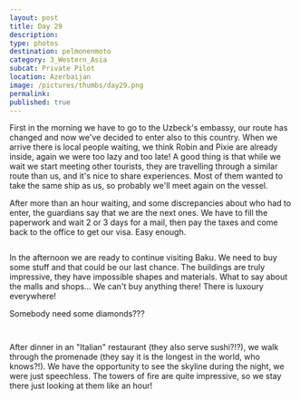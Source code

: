 ```yaml
---
layout: post
title: Day 29
description: 
type: photos
destination: pelmonenmoto
category: 3_Western_Asia
subcat: Private Pilot
location: Azerbaijan
image: /pictures/thumbs/day29.png
permalink: 
published: true
---
```


First in the morning we have to go to the Uzbeck's embassy, our route has changed and now we've decided to enter also to this country. When we arrive there is local people waiting, we think Robin and Pixie are already inside, again we were too lazy and too late! A good thing is that while we wait we start meeting other tourists, they are travelling through a similar route than us, and it's nice to share experiences. Most of them wanted to take the same ship as us, so probably we'll meet again on the vessel.

After more than an hour waiting, and some discrepancies about who had to enter, the guardians say that we are the next ones. We have to fill the paperwork and wait 2 or 3 days for a mail, then pay the taxes and come back to the office to get our visa. Easy enough.

<p><a
href="https://lh3.googleusercontent.com/4ck1Je8CK8OcGWBT_3j8qEVXHkXY555hnWE0zN2w8hQyqs11jnnpuLU8DXmtbZQvenSQ03uNLXpo6oebIiSG_04pPhXVtaI9ok5Hmiwczz-PPnf-XyAP19saiNNyj-NUmM7IN84W-uFYhhbdVaHfmdSdIm8G-gCoCrJhQqAOa1pUxv1BK2j1abR6tXJQhrdcd83nk4P-omGFYbacCKZkXw9-lJKRZPP5bWxm7hOmhTMs7HmZcZ_gIrA0CRUnOsOytLYtAb7ZDf59w_tVXXWhADedk9sZ9VASyrQKuJ8KKaEDWj5swvtRgi-KQzU4Xh3o2BrBT4hvYjMP7XUVOp4FWiQeo8roaYYS2l2-a1UCqFYVJE616mHTsREu6y5UTaEk_Nsk-kOPZ5n2qLTg4DbCUIWKa3edqac6pmVuJrbXLoDjFa2NlPzw9EPHnObhUNmu78GZRZshnVLWrr5O7T9xFFbiyUlHhBr5qBsLsEkQfClSLm0EHLwCioRPYEW-FvDJqYFMimbYfGAfKK9B65xIczcaXCVSg8WA9jbv-H08P2g9Q08BgVOOqees-SQ-DuPE8qnkUwfY3zIPYoh4C9V2vntO0FTecXbQ1YZtbwGhn32AENFo0nuFHcn6sebWUyc-zKscuIGFnThc9wvT7uA4Z_btJ9YwZFQpjA=w1059-h794-no"><img 
src="https://lh3.googleusercontent.com/4ck1Je8CK8OcGWBT_3j8qEVXHkXY555hnWE0zN2w8hQyqs11jnnpuLU8DXmtbZQvenSQ03uNLXpo6oebIiSG_04pPhXVtaI9ok5Hmiwczz-PPnf-XyAP19saiNNyj-NUmM7IN84W-uFYhhbdVaHfmdSdIm8G-gCoCrJhQqAOa1pUxv1BK2j1abR6tXJQhrdcd83nk4P-omGFYbacCKZkXw9-lJKRZPP5bWxm7hOmhTMs7HmZcZ_gIrA0CRUnOsOytLYtAb7ZDf59w_tVXXWhADedk9sZ9VASyrQKuJ8KKaEDWj5swvtRgi-KQzU4Xh3o2BrBT4hvYjMP7XUVOp4FWiQeo8roaYYS2l2-a1UCqFYVJE616mHTsREu6y5UTaEk_Nsk-kOPZ5n2qLTg4DbCUIWKa3edqac6pmVuJrbXLoDjFa2NlPzw9EPHnObhUNmu78GZRZshnVLWrr5O7T9xFFbiyUlHhBr5qBsLsEkQfClSLm0EHLwCioRPYEW-FvDJqYFMimbYfGAfKK9B65xIczcaXCVSg8WA9jbv-H08P2g9Q08BgVOOqees-SQ-DuPE8qnkUwfY3zIPYoh4C9V2vntO0FTecXbQ1YZtbwGhn32AENFo0nuFHcn6sebWUyc-zKscuIGFnThc9wvT7uA4Z_btJ9YwZFQpjA=w1059-h794-no" alt=""></a></p>

In the afternoon we are ready to continue visiting Baku. We need to buy some stuff and that could be our last chance. The buildings are truly impressive, they have impossible shapes and materials. What to say about the malls and shops... We can't buy anything there! There is luxoury everywhere!

Somebody need some diamonds???

<p><a
href="https://lh3.googleusercontent.com/t1x7ZMHRTRTd6aLnIAOol0legN7Ys4-yMgPv8es9fF4mkMaF9xqDbI5vAXWxjNw3mvKekliDdrboqDqR3VDm37_sPG7EJWPecM_v_bXQIf8BiQoOUAMQd3Do7Jh-VPFMQpENLT4uczatPbVKLfoJVm7G0FlQpB2pO_ztYJ7LQznQA0cHY-TCn4LGh16pyCwq12bOzy0pwvbHat985pwGsC2ZCFeyarPzpe2YsrOv40IrRwDKG3hZ38XyFsiMxGAeYJmzNIMS7pAJHzAkwEP9Rasdow2sQ7tM301Me1ggzOQ07sn2e2uG_gh2rF5478Xp1-WPN8cFk1MmOE2Q4HwHz9yQPS-qAy1EaIqycCymXU_BR4gS6ce046eP5QzQuhGEW0W2UIbt1u1loiGDZN_1Y9HnV97q_mH2q-PDtPFlhaWL_edPYEZOzhD1T7K464bpeK5XrBs8sRQwpJpuPlA-nHFsWULUDJ9l_OkZNho1g3OlK3ARua-V7Je65T_0WFeFEkjGk1w9g19YH5p6PZ0idxVbuuYaJBlOrkca6Hz_aMOs6fy7-cJxJj47DkuKH5DOf4fySws0n-ztcx2rD1ZTt2szRuDBWBF_FvFT5FBfzCfl2_FY1j6KaPCZ67AVWBdrMDtWMbotUpwpBLzV3tI_jPxa2NYTQFkoGQ=w1059-h794-no"><img 
src="https://lh3.googleusercontent.com/t1x7ZMHRTRTd6aLnIAOol0legN7Ys4-yMgPv8es9fF4mkMaF9xqDbI5vAXWxjNw3mvKekliDdrboqDqR3VDm37_sPG7EJWPecM_v_bXQIf8BiQoOUAMQd3Do7Jh-VPFMQpENLT4uczatPbVKLfoJVm7G0FlQpB2pO_ztYJ7LQznQA0cHY-TCn4LGh16pyCwq12bOzy0pwvbHat985pwGsC2ZCFeyarPzpe2YsrOv40IrRwDKG3hZ38XyFsiMxGAeYJmzNIMS7pAJHzAkwEP9Rasdow2sQ7tM301Me1ggzOQ07sn2e2uG_gh2rF5478Xp1-WPN8cFk1MmOE2Q4HwHz9yQPS-qAy1EaIqycCymXU_BR4gS6ce046eP5QzQuhGEW0W2UIbt1u1loiGDZN_1Y9HnV97q_mH2q-PDtPFlhaWL_edPYEZOzhD1T7K464bpeK5XrBs8sRQwpJpuPlA-nHFsWULUDJ9l_OkZNho1g3OlK3ARua-V7Je65T_0WFeFEkjGk1w9g19YH5p6PZ0idxVbuuYaJBlOrkca6Hz_aMOs6fy7-cJxJj47DkuKH5DOf4fySws0n-ztcx2rD1ZTt2szRuDBWBF_FvFT5FBfzCfl2_FY1j6KaPCZ67AVWBdrMDtWMbotUpwpBLzV3tI_jPxa2NYTQFkoGQ=w1059-h794-no" alt=""></a></p>

<p><a
href="https://lh3.googleusercontent.com/CrxkbWfzC1Vz4tUdhLjkD4KeT_s-ZLWbRdXZfUwLDUGGzAbF1k0iO9d0-6mtkxM0RQIYtf75G_dBIAeuenw6RKxFEB5M8cLXBYVpADu0tz9nCMvu1Sr4I1dzIW_ku2tejSELzb4DS_R7uGaKILRmRoKWYxFYkjBi5j67sjAiaq7Z8SSrZPiTHbiASmaeL6ACq1X9hhPJyKargnS4M05cHdT-xmjjP6l42hs6hZO-fqSjuT_kBxdO5jbGrTuZ5gXvXwr0WsQUruVf4ue_1xBZHFBGivW8DK-HJwuD1RaT_2GhZ3Bo62ua3EEuRHC0dHy0cuhyM-rHpdYPUZ4a5hPAFcR-7J6GXmhIcK6QHPXpCbLiV5DmnTITLXOX2HbCaRyre4ro-WY589Z0sifysa6ESJ7YCiUcbo9h5wZ4NRYh6oHdVWMUl-tvzvwjjtrrEPZCLJLAWLYm4huIbe6k4Lsmp5UErULmaqKYHDK2OZUAxBTVdBp3V_7I8Whhjxf526pvsoxKz8_RimUFI-GQv7shopJjjRtFCD0mdFoNRXnKlr0LXqoNOFH-NDXBXeaZsy-pMo_fCOI3g3zngWPmDS_KzAQSUNXCCZjBKir5P4PTGqmHpidFHWzCJu2XMLIkfj2fCIXQP0kkmY_Sbg8cZW6u2VHzWav2iYwt7A=w1059-h794-no"><img 
src="https://lh3.googleusercontent.com/CrxkbWfzC1Vz4tUdhLjkD4KeT_s-ZLWbRdXZfUwLDUGGzAbF1k0iO9d0-6mtkxM0RQIYtf75G_dBIAeuenw6RKxFEB5M8cLXBYVpADu0tz9nCMvu1Sr4I1dzIW_ku2tejSELzb4DS_R7uGaKILRmRoKWYxFYkjBi5j67sjAiaq7Z8SSrZPiTHbiASmaeL6ACq1X9hhPJyKargnS4M05cHdT-xmjjP6l42hs6hZO-fqSjuT_kBxdO5jbGrTuZ5gXvXwr0WsQUruVf4ue_1xBZHFBGivW8DK-HJwuD1RaT_2GhZ3Bo62ua3EEuRHC0dHy0cuhyM-rHpdYPUZ4a5hPAFcR-7J6GXmhIcK6QHPXpCbLiV5DmnTITLXOX2HbCaRyre4ro-WY589Z0sifysa6ESJ7YCiUcbo9h5wZ4NRYh6oHdVWMUl-tvzvwjjtrrEPZCLJLAWLYm4huIbe6k4Lsmp5UErULmaqKYHDK2OZUAxBTVdBp3V_7I8Whhjxf526pvsoxKz8_RimUFI-GQv7shopJjjRtFCD0mdFoNRXnKlr0LXqoNOFH-NDXBXeaZsy-pMo_fCOI3g3zngWPmDS_KzAQSUNXCCZjBKir5P4PTGqmHpidFHWzCJu2XMLIkfj2fCIXQP0kkmY_Sbg8cZW6u2VHzWav2iYwt7A=w1059-h794-no" alt=""></a></p>

After dinner in an "Italian" restaurant (they also serve sushi?!?), we walk through the promenade (they say it is the longest in the world, who knows?!). We have the opportunity to see the skyline during the night, we were just speechless. The towers of fire are quite impressive, so we stay there just looking at them like an hour!

<p><a
href="https://lh3.googleusercontent.com/JrJnGbJlPcBm6rvAiAFb9qiquHFbIpTmtMoYL9nbOKW5D7ciWzxbWUU_JhAqOugiVBK7Jy7gieNK9zPUKbCwcYtblqIUfsSVQ4yElddnxb-0dSIO3eHbcSIjgdG9rchaJj35D78AYER0d5XvSD9N3RNMN0aa5EusqLzrY5WtaFEaOcMf1gxcpiCCty1zPPv3VlvGiaeIMIhXTRHPmG7_MfPlELW5b7C9AsE7eZI5Uk23K9cDUUa12MIi-bv9KuMTz0hZrjhh6ou3CeG7aLQQ9cbVOJD3bLXd8b1mpBmhBF_lctk2CA2d6bjk9tbwmthRDGDDnKRWLqXzCJUptmLNcmq6cMvaLRSxZt-AcOuePauncrKn-BI6lrRdSuXJ-lMaeZtbgGyfbnEwYMzdE8Q8xdJlkL1uQAGkTuevAMWHPKkURxcMY60GplNs0Zt5s4uECJgn3V2otb28GzM1CJUFh1Z0RLUeLkbm_7XmSMZhRO-rPnxaoxMpWDflmNjLg9Hj5uqIt9gqTtCo3Mih_RHVDBCUPMCSsYGbB7NoTUnauufIPSgjhmpIS_-tEhoFHM1QrnPxX9Tka9ykPUVdO-S_OGnUO9AkqrYgzqzK5DBK4CgzBDLa7hvE6KIKSnOXtyOIVjweOQZR3-xRHI9mgiBHfTF7jbwLjwYKnQ=w1059-h794-no"><img 
src="https://lh3.googleusercontent.com/JrJnGbJlPcBm6rvAiAFb9qiquHFbIpTmtMoYL9nbOKW5D7ciWzxbWUU_JhAqOugiVBK7Jy7gieNK9zPUKbCwcYtblqIUfsSVQ4yElddnxb-0dSIO3eHbcSIjgdG9rchaJj35D78AYER0d5XvSD9N3RNMN0aa5EusqLzrY5WtaFEaOcMf1gxcpiCCty1zPPv3VlvGiaeIMIhXTRHPmG7_MfPlELW5b7C9AsE7eZI5Uk23K9cDUUa12MIi-bv9KuMTz0hZrjhh6ou3CeG7aLQQ9cbVOJD3bLXd8b1mpBmhBF_lctk2CA2d6bjk9tbwmthRDGDDnKRWLqXzCJUptmLNcmq6cMvaLRSxZt-AcOuePauncrKn-BI6lrRdSuXJ-lMaeZtbgGyfbnEwYMzdE8Q8xdJlkL1uQAGkTuevAMWHPKkURxcMY60GplNs0Zt5s4uECJgn3V2otb28GzM1CJUFh1Z0RLUeLkbm_7XmSMZhRO-rPnxaoxMpWDflmNjLg9Hj5uqIt9gqTtCo3Mih_RHVDBCUPMCSsYGbB7NoTUnauufIPSgjhmpIS_-tEhoFHM1QrnPxX9Tka9ykPUVdO-S_OGnUO9AkqrYgzqzK5DBK4CgzBDLa7hvE6KIKSnOXtyOIVjweOQZR3-xRHI9mgiBHfTF7jbwLjwYKnQ=w1059-h794-no" alt=""></a></p>

<p><a
href="https://lh3.googleusercontent.com/AACPQxEbwnWF-pPcReuZTkF-1Mdqe5rjuN9P6MUmUHoa9DjZEwYeREDDVuV0Yz5lEEyIkrO-Z72C6HSCp26kcui1tABVrtMRqYNW1j_Yls39djPstYDJT77RFXsyU10a4qVVS69cygB-v38YRSpUzHIqqQ_MGIMz6EbCTFjh1qFN5uZaW7I7vU95O3UDiNI2N0gDB2-ZQD3x_oBpWq37t6PfhW7LNio--LKNENB-Plo14HgpJ0B8jxnNBtuJPAQWcO34oqdrnScAGy5JV37Eski35X0sQpzilAojl9cGJDvDEkRXrZiGNXrrzJoqnUY3ex4-CXDjFcmo1KmrN0l4ULl0F46kLi2_2XY3lv7UH8qg5b2M2pwxz_sR9xk1cUJC4-GZ7ssqOQgMVEg-ug5KMXydVSO2EGSC7ku7aZxlnjGVUuOQY8V55JZknQnFP6qDxd0Ci9dAQ5VsZNnU5idRuQR9vm4j-u6a1q68_Hwwdv6Knyogt7I9kHVcdI4JklmiYz2iytG5El3RlVnQs60iBAhdFG15_2adtiKdyFe3tlvItZ-LwPQuNfk-xF1NnluqEZw0Dg5QkQ6rnvk7vR8YdVJBNGbKs91KLrUL5MlYoMSBNPp8nx1BYq3W96VipK9j0eBMnA7w4kTNEynSxklH-q91vuAVZZ30FA=w1059-h794-no"><img 
src="https://lh3.googleusercontent.com/AACPQxEbwnWF-pPcReuZTkF-1Mdqe5rjuN9P6MUmUHoa9DjZEwYeREDDVuV0Yz5lEEyIkrO-Z72C6HSCp26kcui1tABVrtMRqYNW1j_Yls39djPstYDJT77RFXsyU10a4qVVS69cygB-v38YRSpUzHIqqQ_MGIMz6EbCTFjh1qFN5uZaW7I7vU95O3UDiNI2N0gDB2-ZQD3x_oBpWq37t6PfhW7LNio--LKNENB-Plo14HgpJ0B8jxnNBtuJPAQWcO34oqdrnScAGy5JV37Eski35X0sQpzilAojl9cGJDvDEkRXrZiGNXrrzJoqnUY3ex4-CXDjFcmo1KmrN0l4ULl0F46kLi2_2XY3lv7UH8qg5b2M2pwxz_sR9xk1cUJC4-GZ7ssqOQgMVEg-ug5KMXydVSO2EGSC7ku7aZxlnjGVUuOQY8V55JZknQnFP6qDxd0Ci9dAQ5VsZNnU5idRuQR9vm4j-u6a1q68_Hwwdv6Knyogt7I9kHVcdI4JklmiYz2iytG5El3RlVnQs60iBAhdFG15_2adtiKdyFe3tlvItZ-LwPQuNfk-xF1NnluqEZw0Dg5QkQ6rnvk7vR8YdVJBNGbKs91KLrUL5MlYoMSBNPp8nx1BYq3W96VipK9j0eBMnA7w4kTNEynSxklH-q91vuAVZZ30FA=w1059-h794-no" alt=""></a></p>